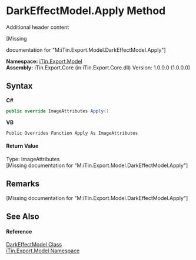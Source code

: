 # DarkEffectModel.Apply Method 
Additional header content 

\[Missing <summary> documentation for "M:iTin.Export.Model.DarkEffectModel.Apply"\]

**Namespace:**&nbsp;<a href="ef57ffcc-e95e-b212-5a46-9aa6f5a3511f">iTin.Export.Model</a><br />**Assembly:**&nbsp;iTin.Export.Core (in iTin.Export.Core.dll) Version: 1.0.0.0 (1.0.0.0)

## Syntax

**C#**<br />
``` C#
public override ImageAttributes Apply()
```

**VB**<br />
``` VB
Public Overrides Function Apply As ImageAttributes
```


#### Return Value
Type: ImageAttributes<br />\[Missing <returns> documentation for "M:iTin.Export.Model.DarkEffectModel.Apply"\]

## Remarks
\[Missing <remarks> documentation for "M:iTin.Export.Model.DarkEffectModel.Apply"\]

## See Also


#### Reference
<a href="14892ee7-bedb-15af-9c88-4f5ae17fd389">DarkEffectModel Class</a><br /><a href="ef57ffcc-e95e-b212-5a46-9aa6f5a3511f">iTin.Export.Model Namespace</a><br />
